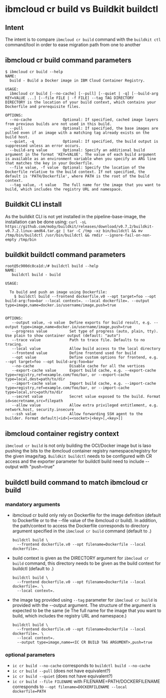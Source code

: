 # ibmcloud cr build vs Buildkit buildctl

## Intent

The intent is to compare `ibmcloud cr build` command with the `buildkit ctl` command/tool in order to ease migration path from one to another 

## ibmcloud cr build command parameters

```
$ ibmcloud cr build --help
NAME:
  build - Build a Docker image in IBM Cloud Container Registry.

USAGE:
  ibmcloud cr build [--no-cache] [--pull] [--quiet | -q] [--build-arg KEY=VALUE ...] [--file FILE | -f FILE] --tag TAG DIRECTORY
DIRECTORY is the location of your build context, which contains your Dockerfile and prerequisite files.

OPTIONS:
  --no-cache              Optional: If specified, cached image layers from previous builds are not used in this build.
  --pull                  Optional: If specified, the base images are pulled even if an image with a matching tag already exists on the build host.
  --quiet, -q             Optional: If specified, the build output is suppressed unless an error occurs.
  --build-arg value       Optional: Specify an additional build argument in the format 'KEY=VALUE'. The value of each build argument is available as an environment variable when you specify an ARG line that matches the key in your Dockerfile.
  --file value, -f value  Optional: Specify the location of the Dockerfile relative to the build context. If not specified, the default is 'PATH/Dockerfile', where PATH is the root of the build context.
  --tag value, -t value   The full name for the image that you want to build, which includes the registry URL and namespace.
```

## Buildkit CLI install
As the buildkit CLI is not yet installed in the pipeline-base-image, the installation can be done using:
`curl -sL https://github.com/moby/buildkit/releases/download/v0.7.2/buildkit-v0.7.2.linux-amd64.tar.gz | tar -C /tmp -xz bin/buildctl && mv /tmp/bin/buildctl /usr/bin/buildctl && rmdir --ignore-fail-on-non-empty /tmp/bin`

## buildkit buildctl command parameters
```
root@5c900dc8ca1d:/# buildctl build --help
NAME:
   buildctl build - build

USAGE:

  To build and push an image using Dockerfile:
    $ buildctl build --frontend dockerfile.v0 --opt target=foo --opt build-arg:foo=bar --local context=. --local dockerfile=. --output type=image,name=docker.io/username/image,push=true


OPTIONS:
   --output value, -o value  Define exports for build result, e.g. --output type=image,name=docker.io/username/image,push=true
   --progress value          Set type of progress (auto, plain, tty). Use plain to show container output (default: "auto")
   --trace value             Path to trace file. Defaults to no tracing.
   --local value             Allow build access to the local directory
   --frontend value          Define frontend used for build
   --opt value               Define custom options for frontend, e.g. --opt target=foo --opt build-arg:foo=bar
   --no-cache                Disable cache for all the vertices
   --export-cache value      Export build cache, e.g. --export-cache type=registry,ref=example.com/foo/bar, or --export-cache type=local,dest=path/to/dir
   --import-cache value      Import build cache, e.g. --import-cache type=registry,ref=example.com/foo/bar, or --import-cache type=local,src=path/to/dir
   --secret value            Secret value exposed to the build. Format id=secretname,src=filepath
   --allow value             Allow extra privileged entitlement, e.g. network.host, security.insecure
   --ssh value               Allow forwarding SSH agent to the builder. Format default|<id>[=<socket>|<key>[,<key>]]
```

## ibmcloud container registry context
`ibmcloud cr build` is not only building the OCI/Docker image but is laso pushing the bits to the ibmcloud container registry namespace/registry for the given image/tag.
`Buildkit buildctl` needs to be configured with CR access and the exporter parameter for buildctl build need to include --output with "push=true"

## buildctl build command to match ibmcloud cr build

### mandatory arguments
- ibmcloud cr build only rely on Dockerfile for the image definition (default to Dockerfile or to the --file value of the ibmcloud cr build).
  In addition, the path/context to access the Dockerfile corresponds to directory argument specified in the `ibmcloud cr build` command (default to .)
  ```
  buildctl build \
    --frontend dockerfile.v0 --opt filename=Dockerfile --local dockerfile=. 
  ```
- build context is given as the DIRECTORY argument for `ibmcloud cr build` command, this directory needs to be given as the build context for buildctl (default to .)
  ```
  buildctl build \
    --frontend dockerfile.v0 --opt filename=Dockerfile --local dockerfile=. \
    --local context=.
  ```
- the image tag provided using `--tag` parameter for `ibmcloud cr build` is provided with the --output argument.
  The structure of the argument is expected to be the same (ie The full name for the image that you want to build, which includes the registry URL and namespace.)
  ```
  buildctl build \
    --frontend dockerfile.v0 --opt filename=Dockerfile --local dockerfile=. \
    --local context=.
    --output type=image,name=<IC CR BUILD TAG ARGUMENT>,push=true
  ```

### optional parameters
- `ic cr build --no-cache` corresponds to `buildctl build --no-cache`
- `ic cr build --pull` (does not have equivalent?)
- `ic cr build --quiet` (does not have equivalent?)
- `ic cr build --file FILENAME` with FILENAME=PATH/DOCKERFILENAME corresponds to `--opt filename=DOCKERFILENAME --local dockerfile=PATH`
